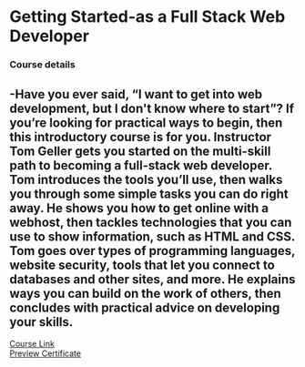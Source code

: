 # Getting Started-as a Full Stack Web Developer
### Course details

-Have you ever said, “I want to get into web development, but I don't know where to start”? If you’re looking for practical ways to begin, then this introductory course is for you. Instructor Tom Geller gets you started on the multi-skill path to becoming a full-stack web developer. Tom introduces the tools you’ll use, then walks you through some simple tasks you can do right away. He shows you how to get online with a webhost, then tackles technologies that you can use to show information, such as HTML and CSS. Tom goes over types of programming languages, website security, tools that let you connect to databases and other sites, and more. He explains ways you can build on the work of others, then concludes with practical advice on developing your skills.
-------------------------------
[Course Link](https://www.linkedin.com/learning/getting-started-as-a-full-stack-web-developer/drive-the-online-world-as-a-web-developer?autoplay=true)
<br>[Preview Certificate]()
